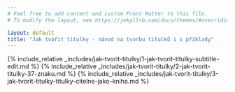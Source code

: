 ```yaml
---
# Feel free to add content and custom Front Matter to this file.
# To modify the layout, see https://jekyllrb.com/docs/themes/#overriding-theme-defaults

layout: default
title: "Jak tvořit titulky - návod na tvorbu titulků i s příklady"
---
```


{% include_relative _includes/jak-tvorit-titulky/1-jak-tvorit-titulky-subtitle-edit.md %}
{% include_relative _includes/jak-tvorit-titulky/2-jak-tvorit-titulky-37-znaku.md %}
{% include_relative _includes/jak-tvorit-titulky/3-jak-tvorit-titulky-titulky-citelne-jako-kniha.md %}

